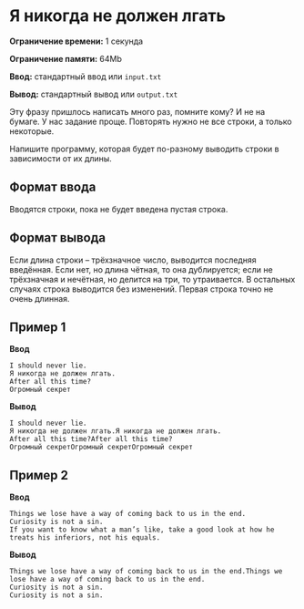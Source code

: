 # Я никогда не должен лгать

**Ограничение времени:** 1 секунда

**Ограничение памяти:** 64Mb

**Ввод:** стандартный ввод или `input.txt`

**Вывод:** стандартный вывод или `output.txt`

Эту фразу пришлось написать много раз, помните кому? И не на бумаге. У нас задание проще. Повторять нужно не все строки, а только некоторые.

Напишите программу, которая будет по-разному выводить строки в зависимости от их длины.

## Формат ввода

Вводятся строки, пока не будет введена пустая строка.

## Формат вывода

Если длина строки – трёхзначное число, выводится последняя введённая. Если нет, но длина чётная, то она дублируется; если не трёхзначная и нечётная, но делится на три, то утраивается. В остальных случаях строка выводится без изменений. Первая строка точно не очень длинная.

## Пример 1

**Ввод**
```
I should never lie.
Я никогда не должен лгать.
After all this time?
Огромный секрет
```

**Вывод**
```
I should never lie.
Я никогда не должен лгать.Я никогда не должен лгать.
After all this time?After all this time?
Огромный секретОгромный секретОгромный секрет
```

## Пример 2

**Ввод**
```
Things we lose have a way of coming back to us in the end.
Curiosity is not a sin.
If you want to know what a man’s like, take a good look at how he treats his inferiors, not his equals.
```

**Вывод**
```
Things we lose have a way of coming back to us in the end.Things we lose have a way of coming back to us in the end.
Curiosity is not a sin.
Curiosity is not a sin.
```